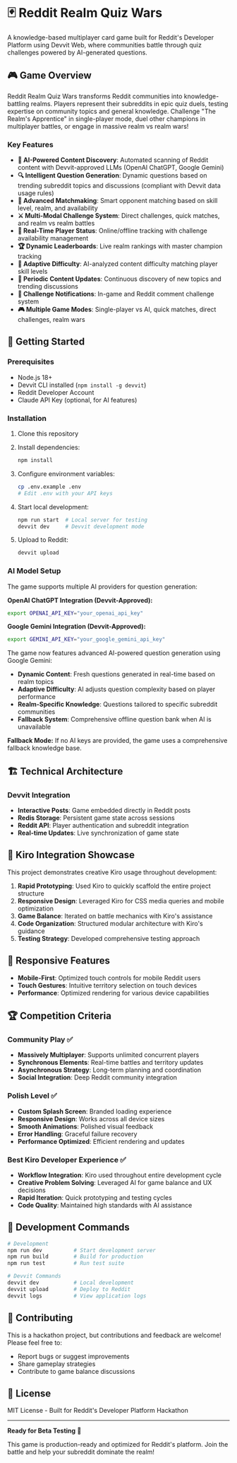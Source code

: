 # 🃏 Reddit Realm Quiz Wars

A knowledge-based multiplayer card game built for Reddit's Developer Platform using Devvit Web, where communities battle through quiz challenges powered by AI-generated questions.

## 🎮 Game Overview

Reddit Realm Quiz Wars transforms Reddit communities into knowledge-battling realms. Players represent their subreddits in epic quiz duels, testing expertise on community topics and general knowledge. Challenge "The Realm's Apprentice" in single-player mode, duel other champions in multiplayer battles, or engage in massive realm vs realm wars!

### Key Features

- **🤖 AI-Powered Content Discovery**: Automated scanning of Reddit content with Devvit-approved LLMs (OpenAI ChatGPT, Google Gemini)
- **🔍 Intelligent Question Generation**: Dynamic questions based on trending subreddit topics and discussions (compliant with Devvit data usage rules)
- **🎯 Advanced Matchmaking**: Smart opponent matching based on skill level, realm, and availability
- **⚔️ Multi-Modal Challenge System**: Direct challenges, quick matches, and realm vs realm battles
- **📱 Real-Time Player Status**: Online/offline tracking with challenge availability management
- **🏆 Dynamic Leaderboards**: Live realm rankings with master champion tracking
- **🧠 Adaptive Difficulty**: AI-analyzed content difficulty matching player skill levels
- **🏰 Periodic Content Updates**: Continuous discovery of new topics and trending discussions
- **📨 Challenge Notifications**: In-game and Reddit comment challenge system
- **🎮 Multiple Game Modes**: Single-player vs AI, quick matches, direct challenges, realm wars

## 🚀 Getting Started

### Prerequisites

- Node.js 18+
- Devvit CLI installed (`npm install -g devvit`)
- Reddit Developer Account
- Claude API Key (optional, for AI features)


### Installation

1. Clone this repository
2. Install dependencies:
   ```bash
   npm install
   ```

3. Configure environment variables:
   ```bash
   cp .env.example .env
   # Edit .env with your API keys
   ```

4. Start local development:
   ```bash
   npm run start  # Local server for testing
   devvit dev     # Devvit development mode
   ```

5. Upload to Reddit:
   ```bash
   devvit upload
   ```

### AI Model Setup

The game supports multiple AI providers for question generation:

**OpenAI ChatGPT Integration (Devvit-Approved):**
```bash
export OPENAI_API_KEY="your_openai_api_key"
```

**Google Gemini Integration (Devvit-Approved):**
```bash
export GEMINI_API_KEY="your_google_gemini_api_key"
```

The game now features advanced AI-powered question generation using Google Gemini:
- **Dynamic Content**: Fresh questions generated in real-time based on realm topics
- **Adaptive Difficulty**: AI adjusts question complexity based on player performance  
- **Realm-Specific Knowledge**: Questions tailored to specific subreddit communities
- **Fallback System**: Comprehensive offline question bank when AI is unavailable

**Fallback Mode:**
If no AI keys are provided, the game uses a comprehensive fallback knowledge base.


## 🏗️ Technical Architecture

### Devvit Integration
- **Interactive Posts**: Game embedded directly in Reddit posts
- **Redis Storage**: Persistent game state across sessions
- **Reddit API**: Player authentication and subreddit integration
- **Real-time Updates**: Live synchronization of game state


## 🎨 Kiro Integration Showcase

This project demonstrates creative Kiro usage throughout development:

1. **Rapid Prototyping**: Used Kiro to quickly scaffold the entire project structure
2. **Responsive Design**: Leveraged Kiro for CSS media queries and mobile optimization
3. **Game Balance**: Iterated on battle mechanics with Kiro's assistance
4. **Code Organization**: Structured modular architecture with Kiro's guidance
5. **Testing Strategy**: Developed comprehensive testing approach

## 📱 Responsive Features

- **Mobile-First**: Optimized touch controls for mobile Reddit users
- **Touch Gestures**: Intuitive territory selection on touch devices
- **Performance**: Optimized rendering for various device capabilities

## 🏆 Competition Criteria

### Community Play ✅
- **Massively Multiplayer**: Supports unlimited concurrent players
- **Synchronous Elements**: Real-time battles and territory updates
- **Asynchronous Strategy**: Long-term planning and coordination
- **Social Integration**: Deep Reddit community integration

### Polish Level ✅
- **Custom Splash Screen**: Branded loading experience
- **Responsive Design**: Works across all device sizes
- **Smooth Animations**: Polished visual feedback
- **Error Handling**: Graceful failure recovery
- **Performance Optimized**: Efficient rendering and updates

### Best Kiro Developer Experience ✅
- **Workflow Integration**: Kiro used throughout entire development cycle
- **Creative Problem Solving**: Leveraged AI for game balance and UX decisions
- **Rapid Iteration**: Quick prototyping and testing cycles
- **Code Quality**: Maintained high standards with AI assistance

## 🔧 Development Commands

```bash
# Development
npm run dev          # Start development server
npm run build        # Build for production
npm run test         # Run test suite

# Devvit Commands
devvit dev           # Local development
devvit upload        # Deploy to Reddit
devvit logs          # View application logs
```


## 🤝 Contributing

This is a hackathon project, but contributions and feedback are welcome! Please feel free to:

- Report bugs or suggest improvements
- Share gameplay strategies
- Contribute to game balance discussions

## 📄 License

MIT License - Built for Reddit's Developer Platform Hackathon

---

**Ready for Beta Testing** 🚀

This game is production-ready and optimized for Reddit's platform. Join the battle and help your subreddit dominate the realm!